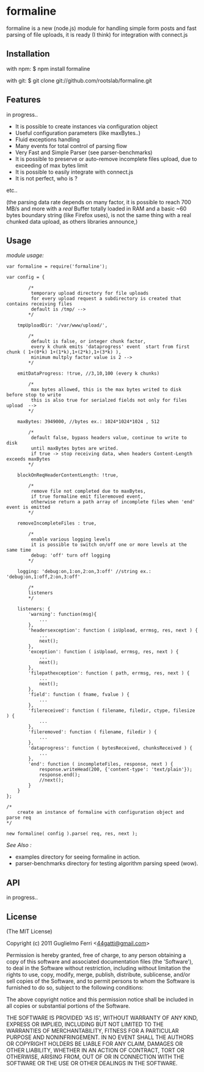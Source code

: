 
# formaline

 formaline is a new (node.js) module for handling simple form posts and fast parsing of file uploads,
 it is ready (I think) for integration with connect.js  

## Installation
     
with npm:
    $ npm install formaline

with git:
    $ git clone git://github.com/rootslab/formaline.git

## Features
  
  in progress..
  
 - It is possible to create instances via configuration object
 - Useful configuration parameters (like maxBytes..)
 - Fluid exceptions handling
 - Many events for total control of parsing flow 
 - Very Fast and Simple Parser (see parser-benchmarks)
 - It is possible to preserve or auto-remove incomplete files upload, due to exceeding of max bytes limit 
 - It is possible to easily integrate with connect.js
 - It is not perfect, who is ?
 
 etc..
 
 (the parsing data rate depends on many factor, it is possible to reach 700 MB/s and more with a *real* Buffer totally loaded in RAM and a basic ~60 bytes boundary string (like Firefox uses), is not the same thing with a real chunked data upload, as others libraries announce,)


## Usage

*module usage:*

    var formaline = require('formaline');

    var config = {
        
            /*
             temporary upload directory for file uploads
             for every upload request a subdirectory is created that contains receiving files 
             default is /tmp/ -->
            */
            
        tmpUploadDir: '/var/www/upload/',
            
            /*
             default is false, or integer chunk factor, 
             every k chunk emits 'dataprogress' event  start from first chunk ( 1+(0*k) 1+(1*k),1+(2*k),1+(3*k) ), 
             minimum multply factor value is 2 -->
            */
            
        emitDataProgress: !true, //3,10,100 (every k chunks)
            
            /*
             max bytes allowed, this is the max bytes writed to disk before stop to write 
             this is also true for serialzed fields not only for files upload  -->
            */
            
        maxBytes: 3949000, //bytes ex.: 1024*1024*1024 , 512
        
            /*
             default false, bypass headers value, continue to write to disk  
             until maxBytes bytes are writed. 
             if true -> stop receiving data, when headers Content-Length exceeds maxBytes
            */
            
        blockOnReqHeaderContentLength: !true,
        
            /*
             remove file not completed due to maxBytes, 
             if true formaline emit fileremoved event, 
             otherwise return a path array of incomplete files when 'end' event is emitted 
            */
            
        removeIncompleteFiles : true,
        
            /*
             enable various logging levels
             it is possible to switch on/off one or more levels at the same time
             debug: 'off' turn off logging
            */
            
        logging: 'debug:on,1:on,2:on,3:off' //string ex.: 'debug:on,1:off,2:on,3:off'
            
            /*
            listeners
            */
            
        listeners: {
            'warning': function(msg){
                ...
            },
            'headersexception': function ( isUpload, errmsg, res, next ) {
                ...
                next();               
            },
            'exception': function ( isUpload, errmsg, res, next ) {
                ...
                next();
            },
            'filepathexception': function ( path, errmsg, res, next ) {
                ...
                next();
            },
            'field': function ( fname, fvalue ) {
                ...
            },
            'filereceived': function ( filename, filedir, ctype, filesize ) {
                ...
            },
            'fileremoved': function ( filename, filedir ) {
                ...
            },
            'dataprogress': function ( bytesReceived, chunksReceived ) {
                ...
            },
            'end': function ( incompleteFiles, response, next ) {
                response.writeHead(200, {'content-type': 'text/plain'});
                response.end();
                //next();
            }
        }
    };
        
    /*
        create an instance of formaline with configuration object and parse req
    */
    
    new formaline( config ).parse( req, res, next );

 *See Also :*
 - examples directory for seeing formaline in action. 
 - parser-benchmarks directory for testing algorithm parsing speed (wow). 
  
## API

 in progress..

## License 

(The MIT License)

Copyright (c) 2011 Guglielmo Ferri &lt;44gatti@gmail.com&gt;

Permission is hereby granted, free of charge, to any person obtaining
a copy of this software and associated documentation files (the
'Software'), to deal in the Software without restriction, including
without limitation the rights to use, copy, modify, merge, publish,
distribute, sublicense, and/or sell copies of the Software, and to
permit persons to whom the Software is furnished to do so, subject to
the following conditions:

The above copyright notice and this permission notice shall be
included in all copies or substantial portions of the Software.

THE SOFTWARE IS PROVIDED 'AS IS', WITHOUT WARRANTY OF ANY KIND,
EXPRESS OR IMPLIED, INCLUDING BUT NOT LIMITED TO THE WARRANTIES OF
MERCHANTABILITY, FITNESS FOR A PARTICULAR PURPOSE AND NONINFRINGEMENT.
IN NO EVENT SHALL THE AUTHORS OR COPYRIGHT HOLDERS BE LIABLE FOR ANY
CLAIM, DAMAGES OR OTHER LIABILITY, WHETHER IN AN ACTION OF CONTRACT,
TORT OR OTHERWISE, ARISING FROM, OUT OF OR IN CONNECTION WITH THE
SOFTWARE OR THE USE OR OTHER DEALINGS IN THE SOFTWARE.
